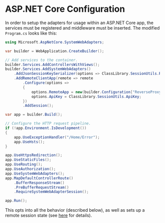 # ASP.NET Core Configuration

In order to setup the adapters for usage within an ASP.NET Core app, the services must be registered and middleware must be inserted. The modified `Program.cs` looks like this:

```cs
using Microsoft.AspNetCore.SystemWebAdapters;

var builder = WebApplication.CreateBuilder();

// Add services to the container.
builder.Services.AddControllersWithViews();
builder.Services.AddSystemWebAdapters()
    .AddJsonSessionKeySerializer(options => ClassLibrary.SessionUtils.RegisterSessionKeys(options))
    .AddRemoteClientApp(remote => remote
        .Configure(options =>
        {
            options.RemoteApp = new(builder.Configuration["ReverseProxy:Clusters:fallbackCluster:Destinations:fallbackApp:Address"]);
            options.ApiKey = ClassLibrary.SessionUtils.ApiKey;
        })
        .AddSession();

var app = builder.Build();

// Configure the HTTP request pipeline.
if (!app.Environment.IsDevelopment())
{
    app.UseExceptionHandler("/Home/Error");
    app.UseHsts();
}

app.UseHttpsRedirection();
app.UseStaticFiles();
app.UseRouting();
app.UseAuthorization();
app.UseSystemWebAdapters();
app.MapDefaultControllerRoute()
    .BufferResponseStream()
    .PreBufferRequestStream()
    .RequireSystemWebAdapterSession();

app.Run();
```

This opts into all the behavior (described below), as well as sets up a remote session state (see [here](session-state/session.md) for details).

